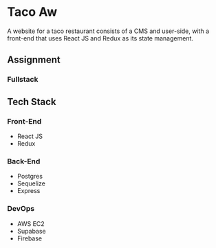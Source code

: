 # Taco Aw
A website for a taco restaurant consists of a CMS and user-side, with a front-end that uses React JS and Redux as its state management.


## Assignment
### Fullstack

## Tech Stack
### Front-End
- React JS
- Redux

### Back-End
- Postgres
- Sequelize
- Express

### DevOps
- AWS EC2
- Supabase
- Firebase


